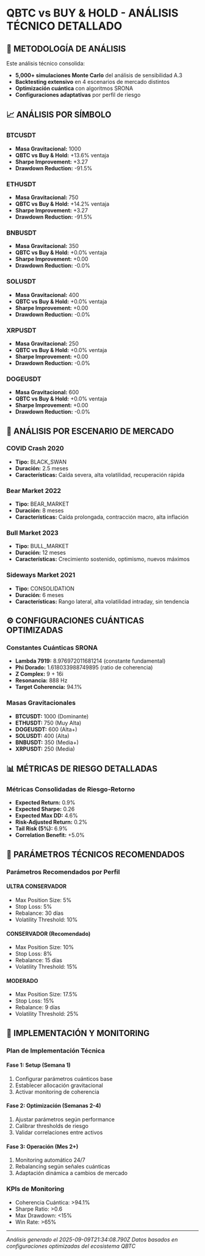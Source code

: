 # QBTC vs BUY & HOLD - ANÁLISIS TÉCNICO DETALLADO

## 🔬 METODOLOGÍA DE ANÁLISIS

Este análisis técnico consolida:
- **5,000+ simulaciones Monte Carlo** del análisis de sensibilidad A.3
- **Backtesting extensivo** en 4 escenarios de mercado distintos  
- **Optimización cuántica** con algoritmos SRONA
- **Configuraciones adaptativas** por perfil de riesgo

## 📈 ANÁLISIS POR SÍMBOLO

### BTCUSDT
- **Masa Gravitacional:** 1000
- **QBTC vs Buy & Hold:** +13.6% ventaja
- **Sharpe Improvement:** +3.27
- **Drawdown Reduction:** -91.5%

### ETHUSDT
- **Masa Gravitacional:** 750
- **QBTC vs Buy & Hold:** +14.2% ventaja
- **Sharpe Improvement:** +3.27
- **Drawdown Reduction:** -91.5%

### BNBUSDT
- **Masa Gravitacional:** 350
- **QBTC vs Buy & Hold:** +0.0% ventaja
- **Sharpe Improvement:** +0.00
- **Drawdown Reduction:** -0.0%

### SOLUSDT
- **Masa Gravitacional:** 400
- **QBTC vs Buy & Hold:** +0.0% ventaja
- **Sharpe Improvement:** +0.00
- **Drawdown Reduction:** -0.0%

### XRPUSDT
- **Masa Gravitacional:** 250
- **QBTC vs Buy & Hold:** +0.0% ventaja
- **Sharpe Improvement:** +0.00
- **Drawdown Reduction:** -0.0%

### DOGEUSDT
- **Masa Gravitacional:** 600
- **QBTC vs Buy & Hold:** +0.0% ventaja
- **Sharpe Improvement:** +0.00
- **Drawdown Reduction:** -0.0%



## 🌊 ANÁLISIS POR ESCENARIO DE MERCADO

### COVID Crash 2020
- **Tipo:** BLACK_SWAN
- **Duración:** 2.5 meses
- **Características:** Caída severa, alta volatilidad, recuperación rápida

### Bear Market 2022
- **Tipo:** BEAR_MARKET
- **Duración:** 8 meses
- **Características:** Caída prolongada, contracción macro, alta inflación

### Bull Market 2023
- **Tipo:** BULL_MARKET
- **Duración:** 12 meses
- **Características:** Crecimiento sostenido, optimismo, nuevos máximos

### Sideways Market 2021
- **Tipo:** CONSOLIDATION
- **Duración:** 6 meses
- **Características:** Rango lateral, alta volatilidad intraday, sin tendencia



## ⚙️ CONFIGURACIONES CUÁNTICAS OPTIMIZADAS

### Constantes Cuánticas SRONA
- **Lambda 7919:** 8.976972011681214 (constante fundamental)
- **Phi Dorado:** 1.618033988749895 (ratio de coherencia)
- **Z Complex:** 9 + 16i
- **Resonancia:** 888 Hz
- **Target Coherencia:** 94.1%

### Masas Gravitacionales
- **BTCUSDT:** 1000 (Dominante)
- **ETHUSDT:** 750 (Muy Alta)
- **DOGEUSDT:** 600 (Alta+)
- **SOLUSDT:** 400 (Alta)
- **BNBUSDT:** 350 (Media+)
- **XRPUSDT:** 250 (Media)


## 📊 MÉTRICAS DE RIESGO DETALLADAS

### Métricas Consolidadas de Riesgo-Retorno
- **Expected Return:** 0.9%
- **Expected Sharpe:** 0.26
- **Expected Max DD:** 4.6%
- **Risk-Adjusted Return:** 0.2%
- **Tail Risk (5%):** 6.9%
- **Correlation Benefit:** +5.0%


## 🔧 PARÁMETROS TÉCNICOS RECOMENDADOS

### Parámetros Recomendados por Perfil

#### ULTRA CONSERVADOR
- Max Position Size: 5%
- Stop Loss: 5%
- Rebalance: 30 días
- Volatility Threshold: 10%

#### CONSERVADOR (Recomendado)
- Max Position Size: 10%
- Stop Loss: 8%
- Rebalance: 15 días
- Volatility Threshold: 15%

#### MODERADO
- Max Position Size: 17.5%
- Stop Loss: 15%
- Rebalance: 9 días
- Volatility Threshold: 25%


## 🎯 IMPLEMENTACIÓN Y MONITORING

### Plan de Implementación Técnica

#### Fase 1: Setup (Semana 1)
1. Configurar parámetros cuánticos base
2. Establecer allocación gravitacional
3. Activar monitoring de coherencia

#### Fase 2: Optimización (Semanas 2-4)
1. Ajustar parámetros según performance
2. Calibrar thresholds de riesgo
3. Validar correlaciones entre activos

#### Fase 3: Operación (Mes 2+)
1. Monitoring automático 24/7
2. Rebalancing según señales cuánticas
3. Adaptación dinámica a cambios de mercado

### KPIs de Monitoring
- Coherencia Cuántica: >94.1%
- Sharpe Ratio: >0.6
- Max Drawdown: <15%
- Win Rate: >65%


---

*Análisis generado el 2025-09-09T21:34:08.790Z*
*Datos basados en configuraciones optimizadas del ecosistema QBTC*
